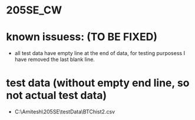 # 205SE_CW

# known issuess: (TO BE FIXED)
- all test data have empty line at the end of data, for testing purposess I have removed the last blank line.


# test data (without empty end line, so not actual test data)
- C:\Amitesh\205SE\testData\BTChist2.csv
